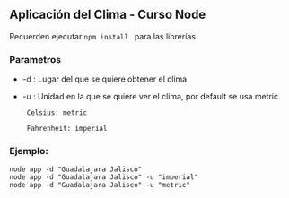 ## Aplicación del Clima - Curso Node


Recuerden ejecutar ```npm install ``` para las librerías


### Parametros
- -d : Lugar del que se quiere obtener el clima
- -u : Unidad en la que se quiere ver el clima, por default se usa metric.

       Celsius: metric
       
       Fahrenheit: imperial

### Ejemplo:
```
node app -d "Guadalajara Jalisco"
node app -d "Guadalajara Jalisco" -u "imperial"
node app -d "Guadalajara Jalisco" -u "metric"
```
